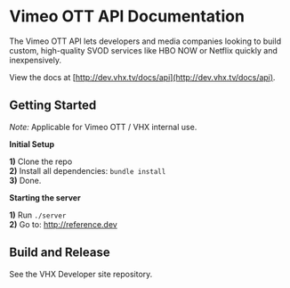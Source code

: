 # Vimeo OTT API Documentation
The Vimeo OTT API lets developers and media companies looking to build custom, high-quality SVOD services like HBO NOW or Netflix quickly and inexpensively.

View the docs at [http://dev.vhx.tv/docs/api](http://dev.vhx.tv/docs/api).

## Getting Started

*Note:* Applicable for Vimeo OTT / VHX internal use.

**Initial Setup**

**1)** Clone the repo  
**2)** Install all dependencies: `bundle install`<br>
**3)** Done.

**Starting the server**

**1)** Run `./server`  
**2)** Go to: http://reference.dev

## Build and Release

See the VHX Developer site repository.
